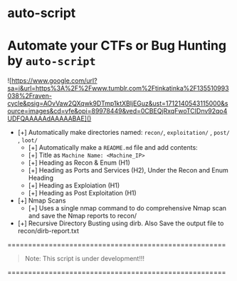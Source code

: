 # auto-script
# Automate your CTFs or Bug Hunting by `auto-script`

![https://www.google.com/url?sa=i&url=https%3A%2F%2Fwww.tumblr.com%2Ftinkatinka%2F135510993038%2Fraven-cycle&psig=AOvVaw2QXqwk9DTmp1ktXBljEGuz&ust=1712140543115000&source=images&cd=vfe&opi=89978449&ved=0CBEQjRxqFwoTCIDnv92qo4UDFQAAAAAdAAAAABAE]()

- [+] Automatically make directories named: `recon/`, `exploitation/` , `post/` , `loot/`
   - [+] Automatically make a `README.md` file and add contents:
   - [+] Title as `Machine Name: <Machine_IP>`
   - [+] Heading as Recon & Enum (H1)
   - [+] Heading as Ports and Services (H2), Under the Recon and Enum Heading
   - [+] Heading as Exploiation (H1)
   - [+] Heading as Post Exploitation (H1)
- [+] Nmap Scans
  - [+] Uses a single nmap command to do comprehensive Nmap scan and save the Nmap reports to recon/<nmap-reports>
- [+] Recursive Directory Busting using dirb. Also Save the output file to recon/dirb-report.txt

=====================================================

> Note: This script is under development!!!

=====================================================

